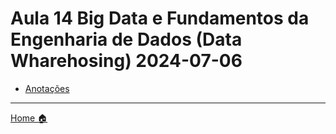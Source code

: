# Aula 14 Big Data e Fundamentos da Engenharia de Dados (Data Wharehosing) 2024-07-06


- [Anotações](anotacoes.md)

---

[Home 🏠](../README.md) 